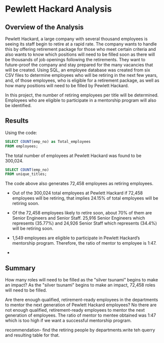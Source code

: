 # Pewlett Hackard Analysis
## Overview of the Analysis
Pewlett Hackard, a large company with several thousand employees is seeing its staff begin to retire at a rapid rate.  The company wants to handle this by offering retirement package for those who meet certain criteria and also wants to know which positions will need to be filled soon as there will be thousands of job openings following the retirements. They want to future-proof the company and stay prepared for the many vacancies that will be created. Using SQL, an employee database was created from six CSV files to determine employees who will be retiring in the next few years, and, of those employees, who is eligible for a retirement package, as well as how many positions will need to be filled by Pewlett Hackard.

In this project, the number of retiring employees per title will be determined. Employees who are eligible to participate in a mentorship program will also be identified. 

## Results 
Using the code: 
```SQL
SELECT COUNT(emp_no) as Total_employees
FROM employees;
```
The total number of employees at Pewlett Hackard was found to be 300,024. 

```SQL
SELECT COUNT(emp_no)
FROM unique_titles;
```
The code above also generates 72,458 employees as retiring employees.

* Out of the 300,024 total employees at Pewlett Hackard if 72,458 employees will be retiring, that implies 24.15% of total employees will be retiring soon. 

* Of the 72,458 employees likely to retire soon, about 70% of them are Senior Engineers and Senior Staff. 25,916 Senior Engineers which represents (35.77%) and 24,926 Senior Staff which represents (34.4%) will be retiring soon.

* 1,549 employees are eligible to participate in Pewlett Hackard’s mentorship program. Therefore, the ratio of mentor to employee is 1:47.
* 
## Summary 

How many roles will need to be filled as the "silver tsunami" begins to make an impact?
As the "silver tsunami" begins to make an impact, 72,458 roles will need to be filled.

Are there enough qualified, retirement-ready employees in the departments to mentor the next generation of Pewlett Hackard employees?
No there are not enough qualified, retirement-ready employees to mentor the next generation of employees. The ratio of mentor to mentee obtained was 1:47 which is too high if we want a successful mentorship program. 


recommendation- find the retiring people by departments.write teh querry and resulting table for that. 
